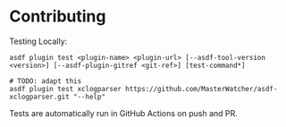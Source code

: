 # Contributing

Testing Locally:

```shell
asdf plugin test <plugin-name> <plugin-url> [--asdf-tool-version <version>] [--asdf-plugin-gitref <git-ref>] [test-command*]

# TODO: adapt this
asdf plugin test xclogparser https://github.com/MasterWatcher/asdf-xclogparser.git "--help"
```

Tests are automatically run in GitHub Actions on push and PR.
